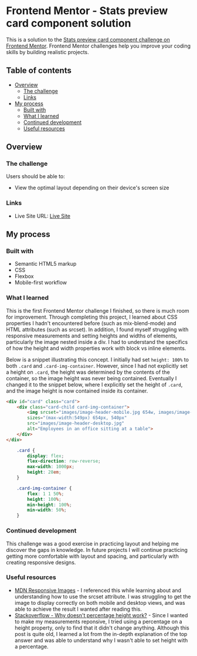 # Frontend Mentor - Stats preview card component solution

This is a solution to the [Stats preview card component challenge on Frontend Mentor](https://www.frontendmentor.io/challenges/stats-preview-card-component-8JqbgoU62). Frontend Mentor challenges help you improve your coding skills by building realistic projects. 

## Table of contents

- [Overview](#overview)
  - [The challenge](#the-challenge)
  - [Links](#links)
- [My process](#my-process)
  - [Built with](#built-with)
  - [What I learned](#what-i-learned)
  - [Continued development](#continued-development)
  - [Useful resources](#useful-resources)

## Overview

### The challenge

Users should be able to:

- View the optimal layout depending on their device's screen size


### Links

- Live Site URL: [Live Site](https://your-live-site-url.com)

## My process

### Built with

- Semantic HTML5 markup
- CSS
- Flexbox
- Mobile-first workflow

### What I learned


This is the first Frontend Mentor challenge I finished, so there is much room for improvement. Through completing this project, I learned about CSS properties I hadn't encountered before (such as mix-blend-mode) and HTML attributes (such as srcset). In addition, I found myself struggling with responsive measurements and setting heights and widths of elements, particularly the image nested inside a div. I had to understand the specifics of how the height and width properties work with block vs inline elements.

Below is a snippet illustrating this concept. I initially had set ```height: 100%``` to both ```.card``` and ```.card-img-container```. However, since I had not explicitly set a height on ```.card```, the height was determined by the contents of the container, so the image height was never being contained. Eventually I changed it to the snippet below, where I explicitly set the height of ```.card```, and the image height is now contained inside its container.

```html
<div id="card" class="card">
	<div class="card-child card-img-container">
		<img srcset="images/image-header-mobile.jpg 654w, images/image-header-desktop 540w"
		sizes="(max-width:549px) 654px, 540px" 
		src="images/image-header-desktop.jpg" 
		alt="Employees in an office sitting at a table">
	</div>
</div>
```
```css
	.card {
		display: flex;
		flex-direction: row-reverse;
		max-width: 1000px;
		height: 28em;
	}

	.card-img-container {
		flex: 1 1 50%;
		height: 100%;
		min-height: 100%;
		min-width: 50%;
	}
```

### Continued development

This challenge was a good exercise in practicing layout and helping me discover the gaps in knowledge. In future projects I will continue practicing getting more comfortable with layout and spacing, and particularly with creating responsive designs.


### Useful resources

- [MDN Responsive Images](https://developer.mozilla.org/en-US/docs/Learn/HTML/Multimedia_and_embedding/Responsive_images) - I referenced this while learning about and understanding how to use the srcset attribute. I was struggling to get the image to display correctly on both mobile and desktop views, and was able to achieve the result I wanted after reading this.
- [Stackoverflow - Why doesn't percentage height work?](https://stackoverflow.com/questions/5657964/css-why-doesn-t-percentage-height-work) - Since I wanted to make my measurements reponsive, I tried using a percentage on a height property, only to find that it didn't change anything. Although this post is quite old, I learned a lot from the in-depth explanation of the top answer and was able to understand why I wasn't able to set height with a percentage.

